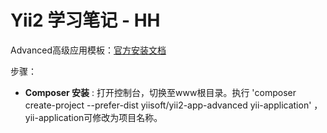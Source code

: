 <h1>Yii2 学习笔记 - HH</h1>

Advanced高级应用模板：[官方安装文档](https://github.com/yiisoft/yii2-app-advanced/blob/master/docs/guide/start-installation.md)

步骤：

- **Composer 安装** : 打开控制台，切换至www根目录。执行 'composer create-project --prefer-dist yiisoft/yii2-app-advanced yii-application' ，yii-application可修改为项目名称。